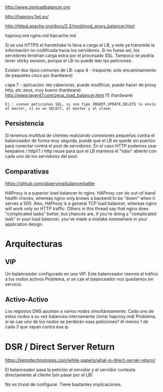 http://www.zenloadbalancer.org

http://haproxy.1wt.eu/

http://httpd.apache.org/docs/2.2/mod/mod_proxy_balancer.html

haproxy.md
nginx.md
hipcache.md


Si se usa HTTPS el handshake lo lleva a cargo el LB, y este ya transmite la información no codificada hacia los servidores.
Si no fuese así, los servidores tendrían carga extra por el procesado SSL. 
Tampoco se podría tener sticky session, porque el LB no puede leer las peticiones.


Existen dos tipos comunes de LB:
  capa 4 - trasporte: solo encaminamiento de paquetes
    cisco pix (hardware)

  capa 7 - aplicación: lee cabeceras, puede modificar, puede hacer de proxy http, etc
    zeus, muy bueno (hardware) http://www.layer47.com/zeus_load_balancer.html
    f5 (hardware)

    Ej.: vienen peticiones SQL, si son tipo INSERT,UPDATE,DELETE lo envío al master, si es un SELECT, al master y al slave.


## Persistencia
Si tenemos multitud de clientes realizando conexiones pequeñas contra el balanceador de forma muy seguida, puede que el LB se quede sin puertos para conectar contra el pool de servidores.
En el caso HTTP podemos usar keepalive / http1.1 / http reuse para que el LB mantena el "tubo" abierto con cada uno de los servidores del pool.

## Comparativas

https://github.com/observing/balancerbattle


HAProxy is a superior load balancer to nginx. HAProxy can do out-of-band health checks, whereas nginx only knows a backend to be "down" when it serves a 500. Also, HAProxy is a general TCP load balancer, whereas nginx will work only on HTTP traffic.
Others in this thread say that nginx does "complicated tasks" better, but chances are, if you're doing a "complicated task" in your load balancer, you've made a mistake somewhere in your application design.


# Arquitecturas

## VIP
Un balanceador configurado en una VIP. Este balanceador reenvia el tráfico a los nodos activos
Problema, si se cae el balanceador nos quedamos sin servicio.

## Activo-Activo
Los registros DNS apuntan a varios nodos simultáneamente. Cada uno de estos nodos a su vez balancea internamente (mirar haproxy.md)
Problema, si se cae uno de los nodos se perderán esas peticiones? Al menos 1 de cada 3 que vayan contra esa ip.



# DSR / Direct Server Return
https://kemptechnologies.com/white-papers/what-is-direct-server-return/

El balanceador pasa la petición al servidor y el servidor contesta directamente al cliente (sin pasar por el LB)

No es trivial de configurar. Tiene bastantes implicaciones.
